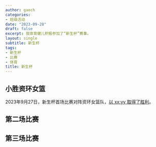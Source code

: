 ```yaml
---
author: gaoch
categories:
- 班级活动
date: "2023-09-28"
draft: false
excerpt: 我体育健儿积极参加了“新生杯”赛事。
layout: single
subtitle: 新生杯
tags:
- 新生杯
- 比赛
- 体育
title: 新生杯
---
```


## 小胜资环女篮

2023年9月27日，新生杯首场比赛对阵资环女篮队，[以 xx:yy 取得了胜利](/news/first-win-in-freshman-cup/)。


## 第二场比赛



## 第三场比赛

